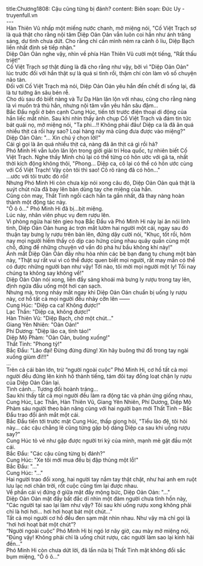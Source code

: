 title:Chương1808: Cậu cũng từng bị đánh?
content:
Biên soạn: Đức Uy - truyenfull.vn<br>---<br>Hàn Thiên Vũ nhấp một miếng nước chanh, mở miệng nói, "Cố Việt Trạch sợ là quả thật cho rằng nội tâm Diệp Oản Oản vẫn luôn coi hắn như ánh trăng sáng, dư tình chưa dứt. Cho rằng chỉ cần mình ném ra cành ô liu, Diệp Bạch liền nhất định sẽ tiếp nhận."<br>Diệp Oản Oản nghe vậy, nhìn về phía Hàn Thiên Vũ cười một tiếng, "Rất thấu triệt!"<br>Cố Việt Trạch sợ thật đúng là đã cho rằng như vậy, bởi vì "Diệp Oản Oản" lúc trước đối với hắn thật sự là quá si tình rồi, thậm chí còn làm vô số chuyện não tàn.<br>Đối với Cố Việt Trạch mà nói, Diệp Oản Oản yêu hắn đến chết đi sống lại, đã là tư tưởng ăn sâu bén rễ.<br>Cho dù sau đó biết nàng và Tư Dạ Hàn lăn lộn với nhau, cũng cho rằng nàng là vì muốn trả thù hắn, nhưng nội tâm vẫn yêu hắn sâu đậm…<br>Bắc Đẩu ngồi ở bên cạnh Cung Húc, tiến tới trước điện thoại di động của hắn liếc mắt nhìn. Sau khi nhìn thấy ảnh chụp Cố Việt Trạch và đám tin tức bát quái nọ, mở miệng nói, "Ta phi...!! Không phải đâu! Diệp ca là đã ăn quá nhiều thịt cá rồi hay sao? Loại hàng này mà cũng đưa được vào miệng?"<br>Diệp Oản Oản: "... Xin chú ý chọn lời!"<br>Cái gì gọi là ăn quá nhiều thịt cá, nàng đã ăn thịt cá gì rồi hả?<br>Phó Minh Hi vẫn luôn lăn lộn trong giới giải trí Hoa quốc, tự nhiên biết Cố Việt Trạch. Nghe thấy Minh chủ lại có thể từng có hôn ước với gã ta, nhất thời kích động không thôi, "Phong... Diệp ca, cô lại có thể có hôn ước cùng với Cố Việt Trạch! Vậy còn tôi thì sao! Cô rõ ràng đã có hôn..."<br>…ước với tôi trước đó rồi!<br>Nhưng Phó Minh Hi còn chưa kịp nói xong câu đó, Diệp Oản Oản quả thật là suýt chút nữa đã bay lên bàn dùng tay che miệng của hắn.<br>Cũng còn may, Thất Tinh ngồi cách hắn ta gần nhất, đã thay nàng hoàn thành một động tác này.<br>"Ô ô ô..." Phó Minh Hi đã bị…bịt miệng.<br>Lúc này, nhân viên phục vụ đem rượu lên.<br>Vì phòng ngừa hai tên gieo họa Bắc Đẩu và Phó Minh Hi này lại ăn nói linh tinh, Diệp Oản Oản hung ác trợn mắt lườm hai người một cái, ngay sau đó thuận tay bưng ly rượu trên bàn lên, đứng dậy cười nói, "Khục, tốt rồi, hôm nay mọi người hiếm thấy có dịp cao hứng cùng nhau quây quần cùng một chỗ, đừng để những chuyện vớ vẩn đó phá hư bầu không khí này!"<br>Ánh mắt Diệp Oản Oản đầy nhu hòa nhìn các bè bạn đang tụ chung một bàn này, "Thật sự rất vui vì có thể được quen biết mọi người, rất may mắn có thể có được những người bạn như vậy! Tới nào, tôi mời mọi người một ly! Tối nay chúng ta không say không về!"<br>Diệp Oản Oản nói xong, liền đầy sảng khoái mà bưng ly rượu trong tay lên, định ngửa đầu uống một hơi cạn sạch.<br>Nhưng mà, trong nháy mắt ngay khi Diệp Oản Oản chuẩn bị uống ly rượu này, cơ hồ tất cả mọi người đều nhảy cỡn lên ——<br>Cung Húc: "Diệp ca ca! Không được!"<br>Lạc Thần: "Diệp ca, không được!"<br>Hàn Thiên Vũ: "Diệp Bạch, chờ một chút..."<br>Giang Yên Nhiên: "Oản Oản!"<br>Phí Dương: "Diệp lão ca, tỉnh táo!"<br>Diệp Mộ Phàm: "Oản Oản, buông xuống!"<br>Thất Tinh: "Phong tỷ!"<br>Bắc Đẩu: "Lão đại! Đừng đừng đừng! Xin hãy buông thứ đồ trong tay ngài xuống giùm đi!!!"<br>...<br>Trên cả cái bàn lớn, trừ “người ngoài cuộc” Phó Minh Hi, cơ hồ tất cả mọi người đều đứng lên kinh hô thành tiếng, tám đôi tay đồng loạt chặn ly rượu của Diệp Oản Oản lại.<br>Tình cảnh... Tương đối hoành tráng…<br>Sau khi thấy tất cả mọi người đều làm ra động tác và phản ứng giống nhau, Cung Húc, Lạc Thần, Hàn Thiên Vũ, Giang Yên Nhiên, Phí Dương, Diệp Mộ Phàm sáu người theo bản năng cùng với hai người bạn mới Thất Tinh – Bắc Đẩu trao đổi ánh mắt một cái.<br>Bắc Đẩu tiến tới trước mặt Cung Húc, thấp giọng hỏi, "Tiểu lão đệ, tôi hỏi này... các cậu chẳng lẽ cũng từng gặp bộ dáng Diệp ca sau khi uống rượu say?"<br>Cung Húc tỏ vẻ như gặp được người tri kỷ của mình, mạnh mẽ gật đầu một cái.<br>Bắc Đẩu: "Các cậu cũng từng bị đánh?"<br>Cung Húc: "Xe tôi mới mua đều bị đập thủng một lỗ!"<br>Bắc Đẩu: "..."<br>Cung Húc: "..."<br>Hai người trao đổi xong, hai người tay nắm tay thật chặt, như hai anh em ruột lưu lạc nơi chân trời, rốt cuộc cũng tìm lại được nhau.<br>Về phần cái vị đứng ở giữa mặt đầy mộng bức, Diệp Oản Oản: "..."<br>Diệp Oản Oản mặt đầy bất đắc dĩ nhìn một đám người chưa tỉnh hồn này, "Các người tại sao lại làm như vậy? Tôi sau khi uống rượu xong không phải chỉ là hơi hơi... hơi hơi hoạt bát một chút..."<br>Tất cả mọi người cơ hồ đều đen sạm mặt nhìn nhau. Như vậy mà chỉ gọi là “hơi hơi hoạt bát một chút”?<br>“Người ngoài cuộc” Phó Minh Hi bị ngó lơ nãy giờ, cau mày mở miệng nói, "Đúng vậy! Không phải chỉ là uống chút rượu, các người làm sao lại kinh hãi đến..."<br>Phó Minh Hi còn chưa dứt lời, đã lần nữa bị Thất Tinh mặt không đổi sắc bụm miệng, "Ô ô ô..."